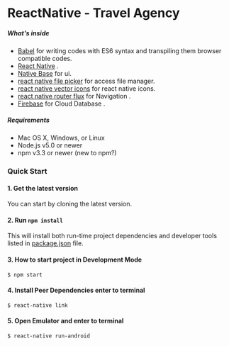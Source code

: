 # ReactNative - Travel Agency


##### What's inside
* [Babel](https://babeljs.io/flow) for writing codes with ES6 syntax and transpiling them browser compatible codes.
* [React Native](https://github.com/facebook/react-native) .
* [Native Base](https://github.com/GeekyAnts/NativeBase) for ui.
* [react native file picker](https://github.com/Lichwa/react-native-file-picker) for access file manager.
* [react native vector icons](https://github.com/oblador/react-native-vector-icons) for react native icons.
* [react native router flux](https://github.com/aksonov/react-native-router-flux) for Navigation .
* [Firebase](https://github.com/firebase/) for Cloud Database .

#####  Requirements

* Mac OS X, Windows, or Linux
* Node.js v5.0 or newer
* npm v3.3 or newer (new to npm?)


### Quick Start


#### 1. Get the latest version
You can start by cloning the latest version.

#### 2. Run `npm install`
This will install both run-time project dependencies and developer tools listed
in [package.json](./package.json) file.

#### 3. How to start project in Development Mode

```shell
$ npm start
```
#### 4. Install Peer Dependencies enter to terminal

```shell
$ react-native link
```

#### 5. Open Emulator and enter to terminal

```shell
$ react-native run-android
```


